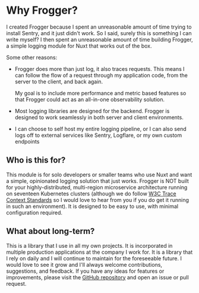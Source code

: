 # Why Frogger?
I created Frogger because I spent an unreasonable amount of time trying to install Sentry, and it just didn't work. So I said, surely this is something I can write myself? I then spent an unreasonable amount of time building Frogger, a simple logging module for Nuxt that works out of the box.

Some other reasons:
- Frogger does more than just log, it also traces requests. This means I can follow the flow of a request through my application code, from the server to the client, and back again.
  
  My goal is to include more performance and metric based features so that Frogger could act as an all-in-one observability solution.
- Most logging libraries are designed for the backend. Frogger is designed to work seamlessly in both server and client environments.
- I can choose to self host my entire logging pipeline, or I can also send logs off to external services like Sentry, Logflare, or my own custom endpoints 

## Who is this for?
This module is for solo developers or smaller teams who use Nuxt and want a simple, opinionated logging solution that just works. Frogger is NOT built for your highly-distributed, multi-region microservice architecture running on seventeen Kubernetes clusters (although we do follow [W3C Trace Context Standards](https://www.w3.org/TR/trace-context/) so I would love to hear from you if you do get it running in such an environment). It is designed to be easy to use, with minimal configuration required.

## What about long-term?
This is a library that I use in all my own projects. It is incorporated in multiple production applications at the company I work for. It is a library that I rely on daily and I will continue to maintain for the foreseeable future. I would love to see it grow and I'll always welcome contributions, suggestions, and feedback. If you have any ideas for features or improvements, please visit the [GitHub repository](https://github.com/zephkelly/nuxt-frogger) and open an issue or pull request.